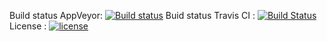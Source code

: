 Build status AppVeyor: [![Build status](https://ci.appveyor.com/api/projects/status/92pu5tblv6e0990o?svg=true)](https://ci.appveyor.com/project/trungngotdt/sampleappveyor)
Buid status Travis CI : [![Build Status](https://travis-ci.org/trungngotdt/SampleAppVeyor.svg?branch=master)](https://travis-ci.org/trungngotdt/SampleAppVeyor)
License : [![license](https://img.shields.io/github/license/trungngotdt/SampleAppVeyor.svg)]()

